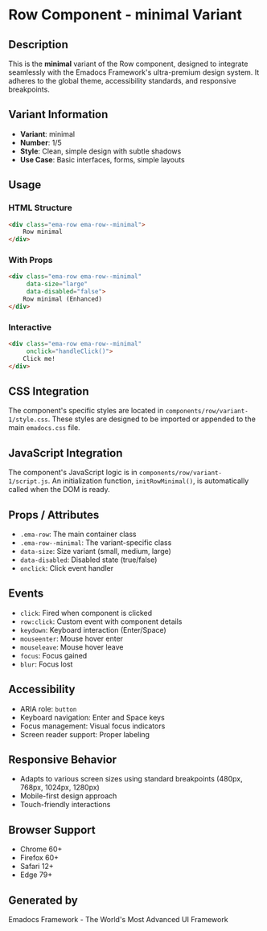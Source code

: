 # Row Component - minimal Variant

## Description
This is the **minimal** variant of the Row component, designed to integrate seamlessly with the Emadocs Framework's ultra-premium design system. It adheres to the global theme, accessibility standards, and responsive breakpoints.

## Variant Information
- **Variant**: minimal
- **Number**: 1/5
- **Style**: Clean, simple design with subtle shadows
- **Use Case**: Basic interfaces, forms, simple layouts

## Usage

### HTML Structure
```html
<div class="ema-row ema-row--minimal">
    Row minimal
</div>
```

### With Props
```html
<div class="ema-row ema-row--minimal" 
     data-size="large" 
     data-disabled="false">
    Row minimal (Enhanced)
</div>
```

### Interactive
```html
<div class="ema-row ema-row--minimal" 
     onclick="handleClick()">
    Click me!
</div>
```

## CSS Integration
The component's specific styles are located in `components/row/variant-1/style.css`. These styles are designed to be imported or appended to the main `emadocs.css` file.

## JavaScript Integration
The component's JavaScript logic is in `components/row/variant-1/script.js`. An initialization function, `initRowMinimal()`, is automatically called when the DOM is ready.

## Props / Attributes
- `.ema-row`: The main container class
- `.ema-row--minimal`: The variant-specific class
- `data-size`: Size variant (small, medium, large)
- `data-disabled`: Disabled state (true/false)
- `onclick`: Click event handler

## Events
- `click`: Fired when component is clicked
- `row:click`: Custom event with component details
- `keydown`: Keyboard interaction (Enter/Space)
- `mouseenter`: Mouse hover enter
- `mouseleave`: Mouse hover leave
- `focus`: Focus gained
- `blur`: Focus lost

## Accessibility
- ARIA role: `button`
- Keyboard navigation: Enter and Space keys
- Focus management: Visual focus indicators
- Screen reader support: Proper labeling

## Responsive Behavior
- Adapts to various screen sizes using standard breakpoints (480px, 768px, 1024px, 1280px)
- Mobile-first design approach
- Touch-friendly interactions

## Browser Support
- Chrome 60+
- Firefox 60+
- Safari 12+
- Edge 79+

## Generated by
Emadocs Framework - The World's Most Advanced UI Framework
